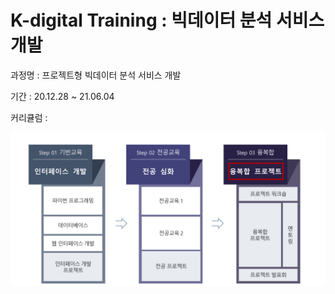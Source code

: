 # K-digital Training : 빅데이터 분석 서비스 개발



과정명 :  프로젝트형 빅데이터 분석 서비스 개발

기간 : 20.12.28 ~ 21.06.04

커리큘럼 :

![image-20210327213238296](md-images/image-20210327213238296.png)